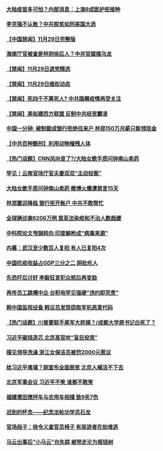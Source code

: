 #### [大陆疫苗多可怕？内部消息：上海9成医护拒接种](../pages/prog204/a102998519.md) 
#### [李克强不认账？中共脱贫如同美国大选](../pages/prog204/a102998458.md) 
#### [【中国禁闻】11月29日完整版](../pages/prog204/a102998399.md) 
#### [海南厅官被查是林则徐后人？中共官媒摆乌龙](../pages/prog204/a102998358.md) 
#### [【禁闻】11月29日退党精选](../pages/prog204/a102998348.md) 
#### [【禁闻】11月29日维权动态](../pages/prog204/a102998341.md) 
#### [【禁闻】死四千不算死人? 中共隐瞒疫情再受关注](../pages/prog204/a102998275.md) 
#### [【禁闻】美拟建西方联盟 反制中共经贸霸凌](../pages/prog204/a102998266.md) 
#### [中国一分钟: 被制裁成银行拒绝往来户 林郑150万月薪只能领现金](../pages/prog204/a102998175.md) 
#### [【中共百种酷刑】利用动物摧残人体](../pages/prog204/a102998172.md) 
#### [【热门话题】CNN风向变了?/大陆女歌手质问钟南山卖药](../pages/prog204/a102998145.md) 
#### [罕见！云南官场厅官夫妻双双“主动投案”](../pages/prog204/a102998017.md) 
#### [大陆女歌手质问钟南山卖药 微博火爆遭禁言15天](../pages/prog204/a102997996.md) 
#### [林郑噩运降临 银行拒开账户 中共不敢帮忙](../pages/prog204/a102997963.md) 
#### [全球确诊逾6206万例 意英法染疫和不治人数趋缓](../pages/prog204/a102997948.md) 
#### [中科院论文甩锅转向 印度躺枪成“病毒来源”](../pages/prog204/a102997791.md) 
#### [内幕：武汉至少数百人复阳 有人已复阳4次](../pages/prog204/a102997642.md) 
#### [中国抗疫收益占GDP三分之二 网批吃人](../pages/prog204/a102997561.md) 
#### [先恐吓后讨好 李毅狂言犯众怒后再变脸](../pages/prog204/a102997081.md) 
#### [再传员工跳槽中企 台积电罕见强硬“违约即究责”](../pages/prog204/a102997501.md) 
#### [购中国监视设备 韩议员发现窃取军机恶意代码](../pages/prog204/a102997494.md) 
#### [【热门话题】川普要联手美军大抓捕？/成都大学原书记白死了？](../pages/prog204/a102997449.md) 
#### [习近平砸钱造芯 北京高官呛“盲目投资”](../pages/prog204/a102997454.md) 
#### [撞见领导洗澡 浙江女保洁员被罚2000元惹议](../pages/prog204/a102997429.md) 
#### [给习近平难堪？刚宣布全面脱贫 北京人喊活不下去](../pages/prog204/a102997408.md) 
#### [北京军事会议 习近平不笑 谁都不敢笑](../pages/prog204/a102997312.md) 
#### [福建莆田搅拌车与农用车相撞 致9死7伤](../pages/prog204/a102997315.md) 
#### [迟到的怀念——纪念法轮功学员石龙](../pages/prog204/a102997333.md) 
#### [官场段子：徐令义查官员椅子 有尿迹者在劫难逃](../pages/prog204/a102997275.md) 
#### [马云出事后“小马云”也失踪 被带走沦为摇钱树](../pages/prog204/a102997264.md) 
